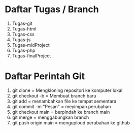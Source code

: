 # Daftar Tugas / Branch  
1. Tugas-git  
2. Tugas-html  
3. Tugas-css  
4. Tugas-js  
5. Tugas-midProject  
6. Tugas-php  
7. Tugas-finalProject  

# Daftar Perintah Git  
1. git clone <url> = Mengkloning repositori ke komputer lokal
2. git checkout -b <branch> = Membuat branch baru
3. git add <file> = menambahkan file ke tempat sementara
4. git commit -m "Pesan" = meyimpan perubahan
5. git checkout main = berpindah ke branch main
6. git merge <branch> = menggabungkan branch
7. git push origin main = menguploud perubahan ke github
